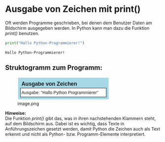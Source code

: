 # Ausgabe von Zeichen mit print()


Oft werden Programme geschrieben, bei denen dem Benutzer Daten am
Bildschirm ausgegeben werden. In Python kann man dazu die Funktion
*print()* benutzen.

``` python
print("Hallo Python-Programmierer!")
```

    Hallo Python-Programmierer!

## Struktogramm zum Programm:

<figure>
<img
src="01_Ausgabe_von_Zeichen_mit_print_files/figure-markdown_strict/cell-4-1-88e9191a-25f7-49a5-94ed-22e2837703ae.png"
alt="image.png" />
<figcaption aria-hidden="true">image.png</figcaption>
</figure>

**Hinweise:**  
Die Funktion *print()* gibt das, was in ihren nachstehenden Klammern
steht, auf dem Bildschirm aus. Dabei ist es wichtig, dass Texte in
Anführungszeichen gesetzt werden, damit Python die Zeichen auch als Text
erkennt und nicht als Python- bzw. Programm-Elemente interpretiert.
